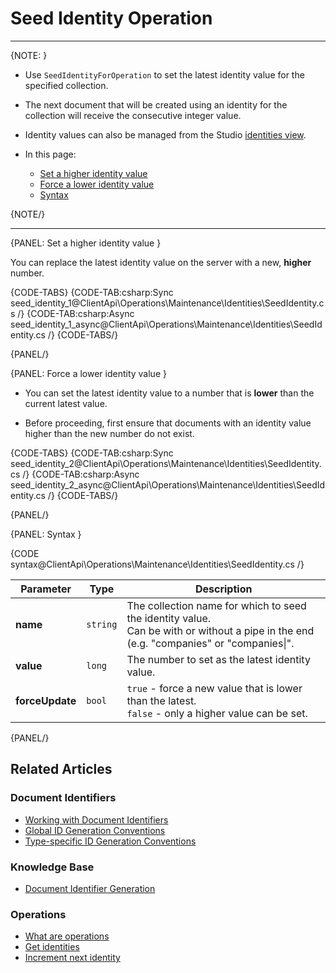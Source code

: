 # Seed Identity Operation

---

{NOTE: }

* Use `SeedIdentityForOperation` to set the latest identity value for the specified collection.
  
* The next document that will be created using an identity for the collection will receive the consecutive integer value.

* Identity values can also be managed from the Studio [identities view](../../../../studio/database/documents/identities-view).

* In this page:
  * [Set a higher identity value](../../../../client-api/operations/maintenance/identities/seed-identity#set-a-higher-identity-value)
  * [Force a lower identity value](../../../../client-api/operations/maintenance/identities/seed-identity#force-a-lower-identity-value)
  * [Syntax](../../../../client-api/operations/maintenance/identities/seed-identity#syntax)

{NOTE/}

---

{PANEL: Set a higher identity value }

You can replace the latest identity value on the server with a new, **higher** number. 
 

{CODE-TABS}
{CODE-TAB:csharp:Sync seed_identity_1@ClientApi\Operations\Maintenance\Identities\SeedIdentity.cs /}
{CODE-TAB:csharp:Async seed_identity_1_async@ClientApi\Operations\Maintenance\Identities\SeedIdentity.cs /}
{CODE-TABS/}

{PANEL/}

{PANEL: Force a lower identity value }

* You can set the latest identity value to a number that is **lower** than the current latest value.

* Before proceeding, first ensure that documents with an identity value higher than the new number do not exist.

{CODE-TABS}
{CODE-TAB:csharp:Sync seed_identity_2@ClientApi\Operations\Maintenance\Identities\SeedIdentity.cs /}
{CODE-TAB:csharp:Async seed_identity_2_async@ClientApi\Operations\Maintenance\Identities\SeedIdentity.cs /}
{CODE-TABS/}

{PANEL/}

{PANEL: Syntax }

{CODE syntax@ClientApi\Operations\Maintenance\Identities\SeedIdentity.cs /}

| Parameter       | Type     | Description                                                                                                                               |
|-----------------|----------|-------------------------------------------------------------------------------------------------------------------------------------------|
| **name**        | `string` | The collection name for which to seed the identity value.<br>Can be with or without a pipe in the end (e.g. "companies" or "companies\|". |
| **value**       | `long`   | The number to set as the latest identity value.                                                                                           |
| **forceUpdate** | `bool`   | `true` - force a new value that is lower than the latest.<br>`false` - only a higher value can be set.                                  |

{PANEL/}

## Related Articles

### Document Identifiers

- [Working with Document Identifiers](../../../../client-api/document-identifiers/working-with-document-identifiers)
- [Global ID Generation Conventions](../../../../client-api/configuration/identifier-generation/global)
- [Type-specific ID Generation Conventions](../../../../client-api/configuration/identifier-generation/type-specific)

### Knowledge Base

- [Document Identifier Generation](../../../../server/kb/document-identifier-generation)

### Operations

- [What are operations](../../../../client-api/operations/what-are-operations)
- [Get identities](../../../../client-api/operations/maintenance/identities/get-identities)
- [Increment next identity](../../../../client-api/operations/maintenance/identities/increment-next-identity)
